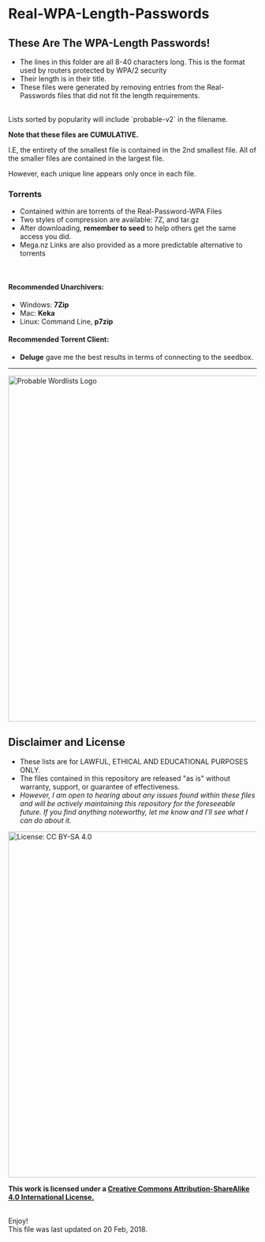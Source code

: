 # Real-WPA-Length-Passwords


##  These Are The WPA-Length Passwords!

  * The lines in this folder are all 8-40 characters long. This is the format used by routers protected by WPA/2 security
  * Their length is in their title.
  * These files were generated by removing entries from the Real-Passwords files that did not fit the length requirements.

<br>
Lists sorted by popularity will include `probable-v2` in the filename.

__Note that these files are CUMULATIVE.__ <br>

I.E, the entirety of the smallest file is contained in the 2nd smallest file. All of the smaller files are contained in the largest file.  <br>

However, each unique line appears only once in each file.


### Torrents
* Contained within are torrents of the Real-Password-WPA Files
* Two styles of compression are available: 7Z, and tar.gz
* After downloading, __remember to seed__ to help others get the same access you did.
* Mega.nz Links are also provided  as a more predictable alternative to torrents


<br>

#### Recommended Unarchivers:
* Windows: __7Zip__
* Mac: __Keka__
* Linux: Command Line, __p7zip__

#### Recommended Torrent Client:
* __Deluge__ gave me the best results in terms of connecting to the seedbox.


***

<img src="https://raw.githubusercontent.com/berzerk0/Probable-Wordlists/master/ProbableWordlistLogo.png" alt="Probable Wordlists Logo" width="700px">

## Disclaimer and License
 + These lists are for LAWFUL, ETHICAL AND EDUCATIONAL PURPOSES ONLY.
 + The files contained in this repository are released "as is" without warranty, support, or guarantee of effectiveness.
 + *However, I am open to hearing about any issues found within these files and will be actively maintaining this repository for the foreseeable future. If you find anything noteworthy, let me know and I'll see what I can do about it.*

 [<img src="https://img.shields.io/badge/License-CC%20BY--SA%204.0-lightgrey.svg" alt="License: CC BY-SA 4.0" width="700px">](http://creativecommons.org/licenses/by-sa/4.0/)

 __This work is licensed under a [Creative Commons Attribution-ShareAlike 4.0 International License.](https://creativecommons.org/licenses/by-sa/4.0/)__


<br>
Enjoy!

<br>
This file was last updated on 20 Feb, 2018.
